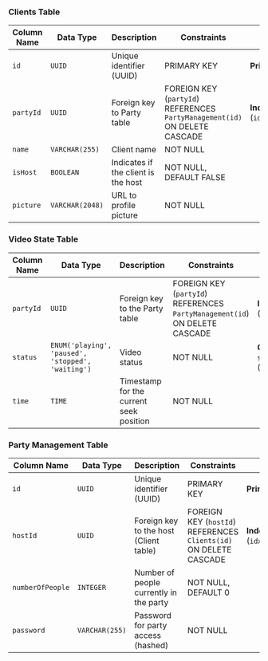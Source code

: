 ### Clients Table

| Column Name | Data Type       | Description                         | Constraints                                                                | Indexes                                        |
| ------------- | ----------------- | ------------------------------------- | ---------------------------------------------------------------------------- | ------------------------------------------------ |
| `id`        | `UUID`          | Unique identifier (UUID)            | PRIMARY KEY                                                                | **Primary Index** on `id`                      |
| `partyId`   | `UUID`          | Foreign key to Party table          | FOREIGN KEY (`partyId`) REFERENCES `PartyManagement(id)` ON DELETE CASCADE | **Index** on `partyId` (`idx_clients_partyId`) |
| `name`      | `VARCHAR(255)`  | Client name                         | NOT NULL                                                                   |                                                |
| `isHost`    | `BOOLEAN`       | Indicates if the client is the host | NOT NULL, DEFAULT FALSE                                                    |                                                |
| `picture`   | `VARCHAR(2048)` | URL to profile picture              | NOT NULL                                                                   |                                                |


### Video State Table

| Column Name | Data Type                                         | Description                                         | Constraints                                                                | Indexes                                                                        |
| ------------- | --------------------------------------------------- | ----------------------------------------------------- | ---------------------------------------------------------------------------- | -------------------------------------------------------------------------------- |
| `partyId`   | `UUID`                                            | Foreign key to the Party table                      | FOREIGN KEY (`partyId`) REFERENCES `PartyManagement(id`) ON DELETE CASCADE | **Index** on `partyId` (`idx_videoState_partyId`)                              |
| `status`    | `ENUM('playing', 'paused', 'stopped', 'waiting')` | Video status                                        | NOT NULL                                                                   | **Composite Index** on (`partyId`, `status`) (`idx_videoState_partyId_status`) |
| `time`      | `TIME`                                            | Timestamp for the current seek position             | NOT NULL                                                                   |                                                                                |

### Party Management Table

| Column Name      | Data Type      | Description                             | Constraints                                                       | Indexes                                              |
| ------------------ | ---------------- | ----------------------------------------- | ------------------------------------------------------------------- | ------------------------------------------------------ |
| `id`             | `UUID`         | Unique identifier (UUID)                | PRIMARY KEY                                                       | **Primary Index** on `id`                            |
| `hostId`         | `UUID`         | Foreign key to the host (Client table)  | FOREIGN KEY (`hostId`) REFERENCES `Clients(id)` ON DELETE CASCADE | **Index** on `hostId` (`idx_partyManagement_hostId`) |
| `numberOfPeople` | `INTEGER`      | Number of people currently in the party | NOT NULL, DEFAULT 0                                               |                                                      |
| `password`       | `VARCHAR(255)` | Password for party access (hashed)      | NOT NULL                                                          |                                                      |
